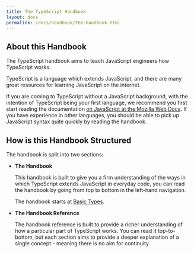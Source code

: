 ```yaml
---
title: The TypeScript Handbook
layout: docs
permalink: /docs/handbook/the-handbook.html
---
```


## About this Handbook

The TypeScript handbook aims to teach JavaScript engineers how TypeScript works.

TypeScript is a language which extends JavaScript, and there are many great resources for learning JavaScript on the internet.

If you are coming to TypeScript without a JavaScript background, with the intention of TypeScript being your first language, we recommend you first start reading the documentation [on JavaScript at the Mozilla Web Docs](https://developer.mozilla.org/en-US/docs/Web/JavaScript/Guide).
If you have experience in other languages, you should be able to pick up JavaScript syntax quite quickly by reading the handbook.

## How is this Handbook Structured

The handbook is split into two sections:

- **The Handbook**

  This handbook is built to give you a firm understanding of the ways in which TypeScript extends JavaScript in everyday code, you can read the handbook by going from top to bottom in the left-hand navigation.

  The handbook starts at <a href="/docs/handbook/basic-types.html">Basic Types</a>.

* **The Handbook Reference**

  The handbook reference is built to provide a richer understanding of how a particular part of TypeScript works. You can read it top-to-bottom, but each section aims to provide a deeper explanation of a single concept - meaning there is no aim for continuity.
